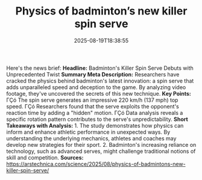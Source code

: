 ﻿---
title: "Physics of badminton’s new killer spin serve"
date: "2025-08-19T18:38:55"
category: "Markets"
summary: ""
slug: "physics of badmintons new killer spin serve"
source_urls:
  - "https://arstechnica.com/science/2025/08/physics-of-badmintons-new-killer-spin-serve/"
seo:
  title: "Physics of badminton’s new killer spin serve | Hash n Hedge"
  description: ""
  keywords: ["news", "markets", "brief"]
---
Here's the news brief:  **Headline:** Badminton's Killer Spin Serve Debuts with Unprecedented Twist  **Summary Meta Description:** Researchers have cracked the physics behind badminton's latest innovation: a spin serve that adds unparalleled speed and deception to the game. By analyzing video footage, they've uncovered the secrets of this new technique.  **Key Points:**  ΓÇó The spin serve generates an impressive 220 km/h (137 mph) top speed. ΓÇó Researchers found that the serve exploits the opponent's reaction time by adding a "hidden" motion. ΓÇó Data analysis reveals a specific rotation pattern contributes to the serve's unpredictability.  **Short Takeaways with Analysis:**  1. The study demonstrates how physics can inform and enhance athletic performance in unexpected ways. By understanding the underlying mechanics, athletes and coaches may develop new strategies for their sport. 2. Badminton's increasing reliance on technology, such as advanced serves, might challenge traditional notions of skill and competition.  **Sources:**  https://arstechnica.com/science/2025/08/physics-of-badmintons-new-killer-spin-serve/ 
